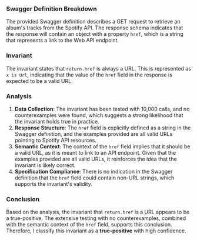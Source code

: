 ### Swagger Definition Breakdown
The provided Swagger definition describes a GET request to retrieve an album's tracks from the Spotify API. The response schema indicates that the response will contain an object with a property `href`, which is a string that represents a link to the Web API endpoint.

### Invariant
The invariant states that `return.href` is always a URL. This is represented as `x is Url`, indicating that the value of the `href` field in the response is expected to be a valid URL.

### Analysis
1. **Data Collection**: The invariant has been tested with 10,000 calls, and no counterexamples were found, which suggests a strong likelihood that the invariant holds true in practice.
2. **Response Structure**: The `href` field is explicitly defined as a string in the Swagger definition, and the examples provided are all valid URLs pointing to Spotify API resources.
3. **Semantic Context**: The context of the `href` field implies that it should be a valid URL, as it is meant to link to an API endpoint. Given that the examples provided are all valid URLs, it reinforces the idea that the invariant is likely correct.
4. **Specification Compliance**: There is no indication in the Swagger definition that the `href` field could contain non-URL strings, which supports the invariant's validity.

### Conclusion
Based on the analysis, the invariant that `return.href` is a URL appears to be a true-positive. The extensive testing with no counterexamples, combined with the semantic context of the `href` field, supports this conclusion. Therefore, I classify this invariant as a **true-positive** with high confidence.
